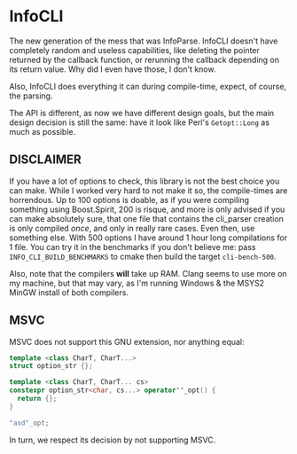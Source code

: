 # InfoCLI

The new generation of the mess that was InfoParse. InfoCLI doesn't have completely
random and useless capabilities, like deleting the pointer returned by the
callback function, or rerunning the callback depending on its return value.
Why did I even have those, I don't know.

Also, InfoCLI does everything it can during compile-time, expect, of course, the
parsing.

The API is different, as now we have different design goals, but the main design 
decision is still the same: have it look like Perl's `Getopt::Long` as much as possible.  

## DISCLAIMER
If you have a lot of options to check, this library is not the best choice you can make.
While I worked very hard to not make it so, the compile-times are horrendous.
Up to 100 options is doable, as if you were compiling something using Boost.Spirit, 
200 is risque, and more is only advised if you can make absolutely sure, 
that one file that contains the cli_parser creation is only compiled *once*,
and only in really rare cases. 
Even then, use something else.
With 500 options I have around 1 hour long compilations for 1 file. You can try it
in the benchmarks if you don't believe me: pass `INFO_CLI_BUILD_BENCHMARKS` to cmake 
then build the target `cli-bench-500`.

Also, note that the compilers **will** take up RAM. Clang seems to use more on my
machine, but that may vary, as I'm running Windows & the MSYS2 MinGW install of both compilers.

## MSVC

MSVC does not support this GNU extension, nor anything equal:
```c++
template <class CharT, CharT...>
struct option_str {};

template <class CharT, CharT... cs>
constexpr option_str<char, cs...> operator""_opt() {
  return {};
}

"asd"_opt;
```
In turn, we respect its decision by not supporting MSVC.
